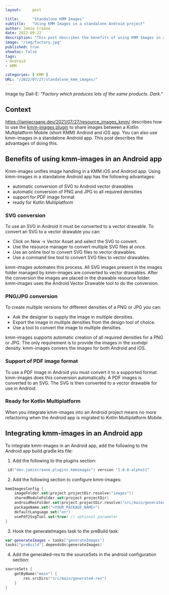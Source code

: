 ```yaml
---
layout:     post

title:      "Standalone KMM Images"
subtitle:   "Using KMM Images in a standalone Android project"
author: Jamie Craane
date: 2022-09-22
description: "This post describes the benefits of using KMM Images in a standalone Android project."
image: "/img/factory.jpg"
published: true
showtoc: false
tags:
- Android
- KMM

categories: [ KMM ]
URL: "/2022/07/27/standalone_kmm_images/"
---
```


Image by Dall-E: *"Factory which produces lots of the same products. Dark."*

## Context

https://jamiecraane.dev/2021/07/27/resource_images_kmm/ describes how to use the [kmm-images plugin](https://github.com/jcraane/kmm-images) to share images between a Kotlin Multiplatform Mobile (short KMM) Android and iOS app. You can also use kmm-images in a standalone Android app. This post describes the advantages of doing this.

## Benefits of using kmm-images in an Android app

Kmm-images unifies image handling in a KMM iOS and Android app. Using kmm-images in a standalone Android app has the following advantages:

- automatic conversion of SVG to Android vector drawables
- automatic conversion of PNG and JPG to all required densities
- support for PDF image format
- ready for Kotlin Multiplatform

### SVG conversion

To use an SVG in Android it must be converted to a vector drawable. To convert an SVG to a vector drawable you can:

- Click on New -> Vector Asset and select the SVG to convert.
- Use the resource manager to convert multiple SVG files at once.
- Use an online tool to convert SVG files to vector drawables.
- Use a command line tool to convert SVG files to vector drawables.

kmm-images automates this process. All SVG images present in the images folder managed by kmm-images are converted to vector drawables. After the conversion the images are placed in the drawable resource folder. kmm-images uses the Android Vector Drawable tool to do the conversion.

### PNG/JPG conversion

To create multiple versions for different densities of a PNG or JPG you can:

- Ask the designer to supply the image in multiple densities.
- Export the image in multiple densities from the design tool of choice.
- Use a tool to convert the image to multiple densities.

kmm-images supports automatic creation of all required densities for a PNG or JPG. The only requirement is to provide the images in the xxxhdpi density. kmm-images convers the images for both Android and iOS.

### Support of PDF image format

To use a PDF image in Android you must convert it to a supported format. kmm-images does this conversion automatically. A PDF images is converted to an SVG. The SVG is then converted to a vector drawable for use in Android.

### Ready for Kotlin Multiplatform

When you integrate kmm-images into an Android project means no more refactoring when the Android app is migrated to Kotlin Multiplatform Mobile. 

## Integrating kmm-images in an Android app

To integrate kmm-images in an Android app, add the following to the Android app build.gradle.kts file:

1. Add the following to the plugins section:

```kotlin
 id("dev.jamiecraane.plugins.kmmimages") version "1.0.0-alpha11"
```
2. Add the following section to configure kmm-images:

```kotlin
kmmImagesConfig {
    imageFolder.set(project.projectDir.resolve("images"))
    sharedModuleFolder.set(project.projectDir)
    androidResFolder.set(project.projectDir.resolve("src/main/generated-res"))
    packageName.set("<YOUR_PACKAGE_NAME>")
    defaultLanguage.set("en")
    usePdf2SvgTool.set(true) // optional parameter
}
```
3. Hook the generateImages task to the preBuild task:

```kotlin
var generateImages = tasks["generateImages"]
tasks["preBuild"].dependsOn(generateImages)
```
4. Add the generated-res to the sourceSets in the android configuration section:

```kotlin
sourceSets {
    getByName("main") {
        res.srcDirs("src/main/generated-res")
    }
}
```

